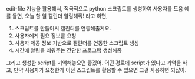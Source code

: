 edit-file 기능을 활용해서, 적극적으로 python 스크립트를 생성하여 사용자를 도움
예를 들면, 오늘 할 일 캘린더 알림해줘! 라고 하면, 
1. 스크립트를 만들어서 캘린더를 연동해줄게요.
2. 사용자에게 필요 정보를 요청
3. 사용자 제공 정보 기반으로 캘린더를 연동한 스크립트 생성
4. 시간에 알림을 띄워주는 간단한 프로그램 생성해줌


그리고 생성한 script를 기억해놓으면 좋겠어. 어떤 경로에 script가 있다고 기억을 하고,
만약 사용자가 요청한게 이전 스크립트를 활용할 수 있으면 그걸 사용하면 되잖아.


